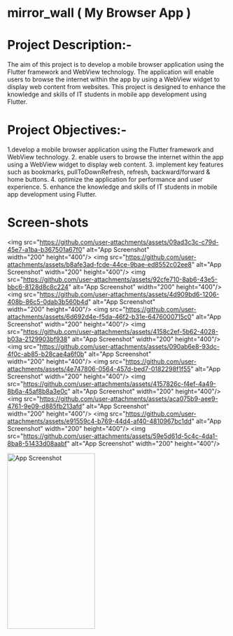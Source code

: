 # mirror_wall ( My Browser App )

# Project Description:-
The aim of this project is to develop a mobile browser application using the Flutter framework
and WebView technology. The application will enable users to browse the internet within the app
by using a WebView widget to display web content from websites. This project is designed to
enhance the knowledge and skills of IT students in mobile app development using Flutter.
# Project Objectives:-
1.develop a mobile browser application using the Flutter framework and WebView
technology.
2. enable users to browse the internet within the app using a WebView widget to display web
content.
3. implement key features such as bookmarks, pullToDownRefresh, refresh, backward/forward
& home buttons.
4. optimize the application for performance and user experience.
5. enhance the knowledge and skills of IT students in mobile app development using Flutter.
# Screen-shots

<img src="https://github.com/user-attachments/assets/09ad3c3c-c79d-45e7-a1ba-b367501a67f0" alt="App Screenshot" width="200" height="400"/>
<img src="https://github.com/user-attachments/assets/b8afe3ad-fcde-44ce-9bae-ed8552c02ee8" alt="App Screenshot" width="200" height="400"/>
<img src="https://github.com/user-attachments/assets/92cfe710-8ab6-43e5-bbc6-8128d8c8c224" alt="App Screenshot" width="200" height="400"/>
<img src="https://github.com/user-attachments/assets/4d909bd6-1206-408b-86c5-0dab3b560b4d" alt="App Screenshot" width="200" height="400"/>
<img src="https://github.com/user-attachments/assets/6d692d4e-f5da-46f2-b31e-6476000715c0" alt="App Screenshot" width="200" height="400"/>
<img src="https://github.com/user-attachments/assets/4158c2ef-5b62-4028-b03a-2129903bf938" alt="App Screenshot" width="200" height="400"/>
<img src="https://github.com/user-attachments/assets/090ab6e8-93dc-4f0c-ab85-b28cae4a6f0b" alt="App Screenshot" width="200" height="400"/>
<img src="https://github.com/user-attachments/assets/4e747806-0564-457d-bed7-0182298f1f55" alt="App Screenshot" width="200" height="400"/>
<img src="https://github.com/user-attachments/assets/4157826c-f4ef-4a49-8b6a-45af8b8a3e0c" alt="App Screenshot" width="200" height="400"/>
<img src="https://github.com/user-attachments/assets/aca075b9-aee9-4761-9e09-d885fb213afd" alt="App Screenshot" width="200" height="400"/>
<img src="https://github.com/user-attachments/assets/e91559c4-b769-44d4-af40-4810967bc1dd" alt="App Screenshot" width="200" height="400"/>
<img src="https://github.com/user-attachments/assets/59e5d61d-5c4c-4da1-8ba8-51433d08aabf" alt="App Screenshot" width="200" height="400"/>

<img src="https://github.com/user-attachments/assets/7dffcf28-f832-4f7e-b925-469af8d8c6da" alt="App Screenshot" width="200" height="400"/>







